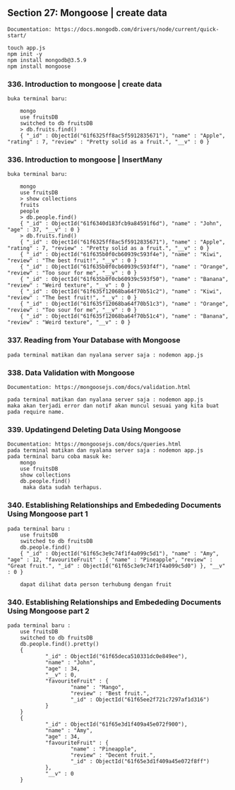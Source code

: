 ## Section 27: Mongoose | create data

    Documentation: https://docs.mongodb.com/drivers/node/current/quick-start/

    touch app.js
    npm init -y
    npm install mongodb@3.5.9
    npm install mongoose

### 336. Introduction to mongoose | create data

    buka terminal baru:

        mongo
        use fruitsDB
        switched to db fruitsDB
        > db.fruits.find()
        { "_id" : ObjectId("61f6325ff8ac5f5912835671"), "name" : "Apple", "rating" : 7, "review" : "Pretty solid as a fruit.", "__v" : 0 }

### 336. Introduction to mongoose | InsertMany

    buka terminal baru:

        mongo
        use fruitsDB
        > show collections
        fruits
        people
        > db.people.find()
        { "_id" : ObjectId("61f6340d183fcb9a84591f6d"), "name" : "John", "age" : 37, "__v" : 0 }
        > db.fruits.find()
        { "_id" : ObjectId("61f6325ff8ac5f5912835671"), "name" : "Apple", "rating" : 7, "review" : "Pretty solid as a fruit.", "__v" : 0 }
        { "_id" : ObjectId("61f635b0f0cb60939c593f4e"), "name" : "Kiwi", "review" : "The best fruit!", "__v" : 0 }
        { "_id" : ObjectId("61f635b0f0cb60939c593f4f"), "name" : "Orange", "review" : "Too sour for me", "__v" : 0 }
        { "_id" : ObjectId("61f635b0f0cb60939c593f50"), "name" : "Banana", "review" : "Weird texture", "__v" : 0 }
        { "_id" : ObjectId("61f635f12068ba64f70b51c2"), "name" : "Kiwi", "review" : "The best fruit!", "__v" : 0 }
        { "_id" : ObjectId("61f635f12068ba64f70b51c3"), "name" : "Orange", "review" : "Too sour for me", "__v" : 0 }
        { "_id" : ObjectId("61f635f12068ba64f70b51c4"), "name" : "Banana", "review" : "Weird texture", "__v" : 0 }

### 337. Reading from Your Database with Mongoose

    pada terminal matikan dan nyalana server saja : nodemon app.js

### 338. Data Validation with Mongoose

    Documentation: https://mongoosejs.com/docs/validation.html

    pada terminal matikan dan nyalana server saja : nodemon app.js
    maka akan terjadi error dan notif akan muncul sesuai yang kita buat pada require name.

### 339. Updatingend Deleting Data Using Mongoose

    Documentation: https://mongoosejs.com/docs/queries.html
    pada terminal matikan dan nyalana server saja : nodemon app.js
    pada terminal baru coba masuk ke:
        mongo
        use fruitsDB
        show collections
        db.people.find()
         maka data sudah terhapus.

### 340. Establishing Relationships and Embededing Documents Using Mongoose part 1

    pada terminal baru :
        use fruitsDB
        switched to db fruitsDB
        db.people.find()
        { "_id" : ObjectId("61f65c3e9c74f1f4a099c5d1"), "name" : "Amy", "age" : 12, "favouriteFruit" : { "name" : "Pineapple", "review" : "Great fruit.", "_id" : ObjectId("61f65c3e9c74f1f4a099c5d0") }, "__v" : 0 }

        dapat dilihat data person terhubung dengan fruit

### 340. Establishing Relationships and Embededing Documents Using Mongoose part 2

    pada terminal baru :
        use fruitsDB
        switched to db fruitsDB
        db.people.find().pretty()
        {
                "_id" : ObjectId("61f65deca510331dc0e849ee"),
                "name" : "John",
                "age" : 34,
                "__v" : 0,
                "favouriteFruit" : {
                        "name" : "Mango",
                        "review" : "Best fruit.",
                        "_id" : ObjectId("61f65ee2f721c7297af1d316")
                }
        }
        {
                "_id" : ObjectId("61f65e3d1f409a45e072f900"),
                "name" : "Amy",
                "age" : 34,
                "favouriteFruit" : {
                        "name" : "Pineapple",
                        "review" : "Decent fruit.",
                        "_id" : ObjectId("61f65e3d1f409a45e072f8ff")
                },
                "__v" : 0
        }

